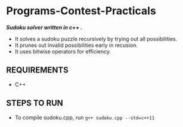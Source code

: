 # Programs-Contest-Practicals
<b><i>Sudoku solver written in c++ .</i></b>
* It solves a sudoku puzzle recursively by trying out all possibilities.
* It prunes out invalid possibilities early in recusion.
* It uses bitwise operators for efficiency.


## REQUIREMENTS

* C++


## STEPS TO RUN

* To compile sudoku.cpp, run `g++ sudoku.cpp --std=c++11`

